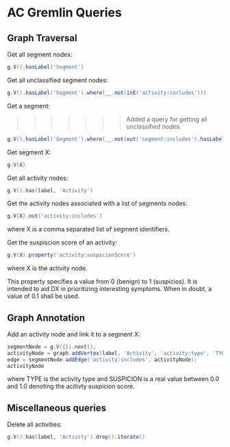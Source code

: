 # AC Gremlin Queries

## Graph Traversal

Get all segment nodes:
```groovy
g.V().hasLabel('Segment')
```

Get all unclassified segment nodes:
```groovy
g.V().hasLabel('Segment').where(__.not(inE('activity:includes')))
```

Get a segment:
>>>>>>> Added a query for getting all unclassified nodes.
```groovy
g.V().hasLabel('Segment').where(__.not(out('segment:includes').hasLabel('Activity')))
```

Get segment X:
```groovy
g.V(X)
```

Get all activity nodes:
```groovy
g.V().has(label, 'Activity')
```

Get the activity nodes associated with a list of segments nodes:
```groovy
g.V(X).out('activity:includes')
```
where X is a comma separated list of segment identifiers.

Get the suspiscion score of an activity:
```groovy
g.V(X).property('activity:suspicionScore')
```
where X is the activity node.

This property specifies a value from 0 (benign) to 1 (suspicios). It
is intended to aid DX in prioritizing interesting symptoms. When in
doubt, a value of 0.1 shall be used.


## Graph Annotation

Add an activity node and link it to a segment X:
```groovy
segmentNode = g.V({}).next();
activityNode = graph.addVertex(label, 'Activity', 'activity:type', 'TYPE', 'activity:suspicionScore', SUSPICION);
edge = segmentNode.addEdge('activity:includes', activityNode);
activityNode
```
where TYPE is the activity type and SUSPICION is a real value between
0.0 and 1.0 denoting the acitivty suspicion score.

## Miscellaneous queries

Delete all activities:
```groovy
g.V().has(label, 'Activity').drop().iterate()
```
